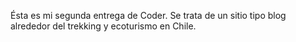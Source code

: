 Ésta es mi segunda entrega de Coder.
Se trata de un sitio tipo blog alrededor del trekking y ecoturismo en Chile.
